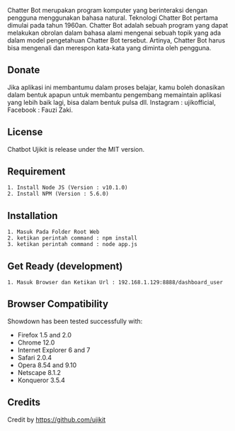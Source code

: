 Chatter Bot merupakan program komputer yang berinteraksi dengan pengguna menggunakan bahasa natural. Teknologi Chatter Bot pertama dimulai pada tahun 1960an. Chatter Bot adalah sebuah program yang dapat melakukan obrolan dalam bahasa alami mengenai sebuah topik yang ada dalam  model pengetahuan Chatter Bot tersebut. Artinya, Chatter Bot harus bisa mengenali dan merespon kata-kata yang diminta oleh pengguna.

## Donate

Jika aplikasi ini membantumu dalam proses belajar, kamu boleh donasikan dalam bentuk apapun untuk membantu pengembang memaintain aplikasi yang lebih baik lagi, bisa dalam bentuk pulsa dll. Instagram : ujikofficial, Facebook : Fauzi Zaki.

## License

Chatbot Ujikit is release under the MIT version.

## Requirement

    1. Install Node JS (Version : v10.1.0)
    2. Install NPM (Version : 5.6.0)

## Installation

    1. Masuk Pada Folder Root Web
    2. ketikan perintah command : npm install
    3. ketikan perintah command : node app.js

## Get Ready (development)
    1. Masuk Browser dan Ketikan Url : 192.168.1.129:8888/dashboard_user

## Browser Compatibility

Showdown has been tested successfully with:

  * Firefox 1.5 and 2.0
  * Chrome 12.0
  * Internet Explorer 6 and 7
  * Safari 2.0.4
  * Opera 8.54 and 9.10
  * Netscape 8.1.2
  * Konqueror 3.5.4


## Credits
Credit by https://github.com/ujikit


<!-- the project is being maintenance (90%) footnote : im sorry for badly markdown, i have no idea to write the documentation until the project is finish 100%. god bless u all. -->
